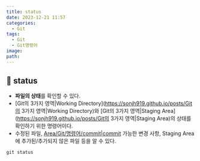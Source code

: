 ```yaml
---
title: status
date: 2023-12-21 11:57
categories:
  - Git
tags:
  - Git
  - Git명령어
image: 
path:
---
```


## 🌈 status
+ **파일의 상태**를 확인할 수 있다.
+ [Git의 3가지 영역|Working Directory](https://sonjh919.github.io/posts/Git의 3가지 영역|Working Directory)와 [Git의 3가지 영역|Staging Area](https://sonjh919.github.io/posts/Git의 3가지 영역|Staging Area)의 상태를 확인하기 위한 명령어이다.
+ 수정된 파일, [Area/Git/명령어/commit|commit](https://sonjh919.github.io/posts/Area/Git/명령어/commit|commit) 가능한 변경 사항, Staging Area에 추가된/추가되지 않은 파일 등을 알 수 있다.
```dos
git status
```


